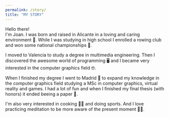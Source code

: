 ```yaml
---
permalink: /story/
title: "MY STORY"
---
```

Hello there!<br />
I'm Joan. I was born and raised in Alicante in a loving and caring environment 🥰. While I was studying in high school I enrolled a rowing club and won some national championships 🚣.

I moved to Valencia to study a degree in multimedia engineering. Then I discovered the awesome world of programming 🖥 and I became very interested in the computer graphics field 🤓.

When I finished my degree I went to Madrid 🚗 to expand my knowledge in the computer graphics field studying a MSc in computer graphics, virtual reality and games. I had a lot of fun and when I finished my final thesis (with honors) it ended beeing a paper 🏅.

I'm also very interested in cooking 👨‍🍳 and doing sports. And I love practicing meditation to be more aware of the present moment 🧘‍♂️. 
